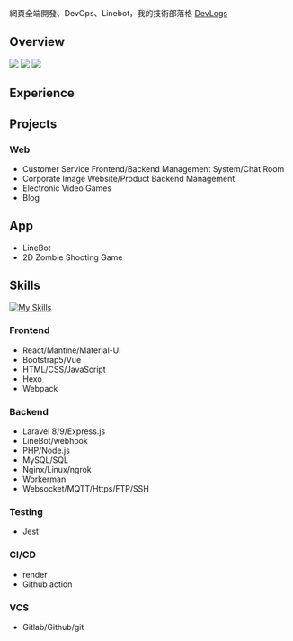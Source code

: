 網頁全端開發、DevOps、Linebot，我的技術部落格
[DevLogs](https://chienniman-devlogs.onrender.com)
          
## Overview
[![](https://github-profile-summary-cards.vercel.app/api/cards/profile-details?username=chienniman&theme=github_dark)](#overview)
[![](https://github-profile-summary-cards.vercel.app/api/cards/stats?username=chienniman&theme=github_dark)](#overview)
[![](https://github-profile-summary-cards.vercel.app/api/cards/productive-time?username=chienniman&theme=github_dark)](#overview)

## Experience



## Projects
### Web
- Customer Service Frontend/Backend Management System/Chat Room
- Corporate Image Website/Product Backend Management
- Electronic Video Games
- Blog

## App
- LineBot
- 2D Zombie Shooting Game

## Skills
[![My Skills](https://skillicons.dev/icons?i=react,js,html,sass,jest,php,laravel,nginx,mysql,nodejs,bash,cloudflare,docker,git,github,gitlab)](https://skillicons.dev)  
### Frontend
-  React/Mantine/Material-UI
-  Bootstrap5/Vue
-  HTML/CSS/JavaScript
-  Hexo
-  Webpack

### Backend
- Laravel 8/9/Express.js
- LineBot/webhook 
- PHP/Node.js
- MySQL/SQL  
- Nginx/Linux/ngrok
- Workerman
- Websocket/MQTT/Https/FTP/SSH

### Testing
- Jest

### CI/CD
- render
- Github action

### VCS
- Gitlab/Github/git
